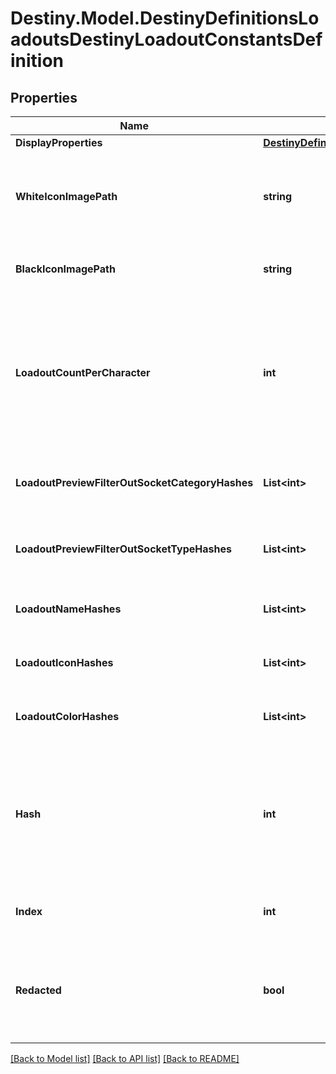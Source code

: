 # Destiny.Model.DestinyDefinitionsLoadoutsDestinyLoadoutConstantsDefinition

## Properties

Name | Type | Description | Notes
------------ | ------------- | ------------- | -------------
**DisplayProperties** | [**DestinyDefinitionsCommonDestinyDisplayPropertiesDefinition**](DestinyDefinitionsCommonDestinyDisplayPropertiesDefinition.md) |  | [optional] 
**WhiteIconImagePath** | **string** | This is the same icon as the one in the display properties, offered here as well with a more descriptive name. | [optional] 
**BlackIconImagePath** | **string** | This is a color-inverted version of the whiteIconImagePath. | [optional] 
**LoadoutCountPerCharacter** | **int** | The maximum number of loadouts available to each character. The loadouts component API response can return fewer loadouts than this, as more loadouts are unlocked by reaching higher Guardian Ranks. | [optional] 
**LoadoutPreviewFilterOutSocketCategoryHashes** | **List&lt;int&gt;** | A list of the socket category hashes to be filtered out of loadout item preview displays. | [optional] 
**LoadoutPreviewFilterOutSocketTypeHashes** | **List&lt;int&gt;** | A list of the socket type hashes to be filtered out of loadout item preview displays. | [optional] 
**LoadoutNameHashes** | **List&lt;int&gt;** | A list of the loadout name hashes in index order, for convenience. | [optional] 
**LoadoutIconHashes** | **List&lt;int&gt;** | A list of the loadout icon hashes in index order, for convenience. | [optional] 
**LoadoutColorHashes** | **List&lt;int&gt;** | A list of the loadout color hashes in index order, for convenience. | [optional] 
**Hash** | **int** | The unique identifier for this entity. Guaranteed to be unique for the type of entity, but not globally.  When entities refer to each other in Destiny content, it is this hash that they are referring to. | [optional] 
**Index** | **int** | The index of the entity as it was found in the investment tables. | [optional] 
**Redacted** | **bool** | If this is true, then there is an entity with this identifier/type combination, but BNet is not yet allowed to show it. Sorry! | [optional] 

[[Back to Model list]](../README.md#documentation-for-models) [[Back to API list]](../README.md#documentation-for-api-endpoints) [[Back to README]](../README.md)

